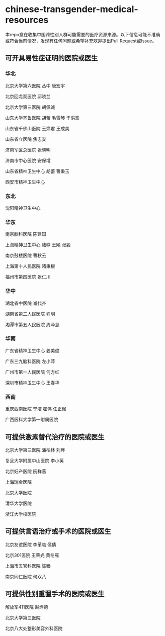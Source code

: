 # chinese-transgender-medical-resources

本repo意在收集中国跨性别人群可能需要的医疗资源来源。以下信息可能不准确或符合当前情况，发现有任何问题或希望补充欢迎提出Pull Request或Issue。



## 可开具易性症证明的医院或医生

### 华北

北京大学第六医院 丛中 唐宏宇

北京回龙观医院 邸晓兰

北京大学第三医院 胡佩诚

山东大学齐鲁医院 胡蕾 毛雪琴 于洪鸾

山东省千佛山医院 王焕君 王成美

山东省立医院 焦志安

济南军区总医院 张晓明

济南市中心医院 安保增

山东省精神卫生中心 胡蕾 曹秉玉

西安市精神卫生中心

### 东北

沈阳精神卫生中心

### 华东

南京脑科医院 陈建国

上海精神卫生中心 陆峥 王飚 张毅

南京鼓楼医院 曹秋云

上海第十人民医院 诸秉根

福州市第四医院 张仁川

### 华中

湖北省中医院 肖代齐

湖南省第二人民医院 程明

湘潭市第五人民医院 周泽慧

### 华南

广东省精神卫生中心 姜美俊

广东三九脑科医院 左小萍

广州市第一人民医院 何方红

深圳市精神卫生中心 王春华

### 西南

重庆西南医院 宁洁 翟伟 任正伽

广西医科大学第一附属医院



## 可提供激素替代治疗的医院或医生

北京大学第三医院 潘柏林 刘烨

复旦大学附属中山医院 李小英

北京妇产医院 阮祥燕

上海瑞金医院

北京大学医院

清华大学医院

浙江大学校医院



## 可提供言语治疗或手术的医院或医生

北京友谊医院 李革临 侯倩

北京301医院 王荣光 黄冬雁

上海市五官科医院 陈臻

南京同仁医院 何双八



## 可提供性别重置手术的医院或医生

解放军411医院 赵烨德

北京大学第三医院

北京八大处整形美容外科医院
